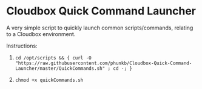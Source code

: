 # Cloudbox Quick Command Launcher
A very simple script to quickly launch common scripts/commands, relating to a Cloudbox environment.

Instructions:

1. `cd /opt/scripts && { curl -O "https://raw.githubusercontent.com/phunkb/Cloudbox-Quick-Command-Launcher/master/QuickCommands.sh" ; cd -; }`
 
2. `chmod +x quickCommands.sh`
